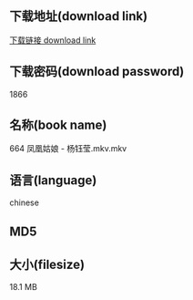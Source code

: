 ## 下载地址(download link)
[下载链接 download link](https://tutu365.netlify.app/?s=664+%E5%87%A4%E5%87%B0%E5%A7%91%E5%A8%98+-+%E6%9D%A8%E9%92%B0%E8%8E%B9.mkv)

## 下载密码(download password)
1866

## 名称(book name)
664 凤凰姑娘 - 杨钰莹.mkv.mkv

## 语言(language)
chinese

## MD5


## 大小(filesize)
18.1 MB
